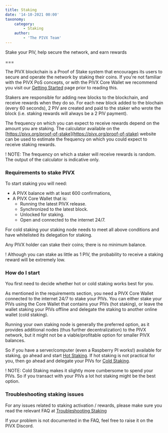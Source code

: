 ```yaml
---
title: Staking
date: '14-10-2021 00:00'
taxonomy:
    category:
        - Staking
    author:
        - 'The PIVX Team'
---
```


Stake your PIV, help secure the network, and earn rewards

===

The PIVX blockchain is a Proof of Stake system that encourages its users to secure and operate the network by staking their coins. If you're not familiar with the PIVX PoS concepts, or with the PIVX Core Wallet we recommend you visit our [Getting Started](/getting-started) page prior to reading this. 

Stakers are responsible for adding new blocks to the blockchain, and receive rewards when they do so.
For each new block added to the blochain (every 60 seconds), 2 PIV are created and paid to the staker who wrote the block (i.e. staking rewards will always be a 2 PIV payment).

The frequency on which you can expect to receive rewards depend on the amount you are staking. The calculator available on the [https://pivx.org/proof-of-stake](https://pivx.org/proof-of-stake) website can be used to estimate the frequency on which you could expect to receive staking rewards.

! NOTE: The frequency on which a staker will receive rewards is random. The output of the calculator is indicative only. 

### Requirements to stake PIVX

To start staking you will need:
* A PIVX balance with at least 600 confirmations,
* A PIVX Core Wallet that is:
  * Running the latest PIVX release.
  * Synchronized to the latest block.
  * Unlocked for staking.
  * Open and connected to the internet 24/7.

For cold staking your staking node needs to meet all above conditions and have whitelisted its delegation for staking.

Any PIVX holder can stake their coins; there is no minimum balance.

! Although you can stake as little as 1 PIV, the probability to receive a staking reward will be extremely low.

### How do I start
You first need to decide whether hot or cold staking works best for you.

As mentioned in the requirements section, you need a PIVX Core Wallet connected to the internet 24/7 to stake your PIVs.
You can either stake your PIVs using the Core Wallet that contains your PIVs (hot staking), or leave the wallet staking your PIVs offline and delegate the staking to another online wallet (cold staking).

Running your own staking node is generally the preferred option, as it provides additional nodes (thus further decentralization) to the PIVX network, but it might not be a viable/profitable option for smaller PIVX balances.

So if you have a server/computer (even a Raspberry PI works!) available for staking, go ahead and start [Hot Staking](/staking/staking-core-wallet).
If hot staking is not practical for you, then go ahead and delegate your PIVs for [Cold Staking](/staking/cold-staking).

! NOTE: Cold Staking makes it slightly more cumbersome to spend your PIVs. So if you transact with your PIVs a lot hot staking might be the best option.

### Troubleshooting staking issues
For any issues related to staking activation / rewards, please make sure you read the relevant FAQ at [Troubleshooting Staking](/staking/staking-faq)

If your problem is not documented in the FAQ, feel free to raise it on the PIVX Discord.
